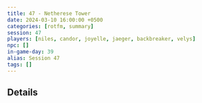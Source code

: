 ```yaml
---
title: 47 - Netherese Tower
date: 2024-03-10 16:00:00 +0500
categories: [rotfm, summary]
session: 47
players: [niles, candor, joyelle, jaeger, backbreaker, velys]
npc: []
in-game-day: 39
alias: Session 47
tags: []
---
```


## Details